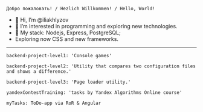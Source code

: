 	Добро пожаловать! / Hezlich Willkommen! / Hello, World!

- 👋 Hi, I’m @iliakhlyzov
- 👀 I’m interested in programming and exploring new technologies.
- 🌱 My stack: Nodejs, Express, PostgreSQL;
- Exploring now CSS and new frameworks.
____

	backend-project-level1: 'Console games'
  
	backend-project-level2: 'Utility that compares two configuration files and shows a difference.'
  
	backend-project-level3: 'Page loader utility.'
  
  	yandexContestTraining: 'tasks by Yandex Algorithms Online course'
	
	myTasks: ToDo-app via RoR & Angular


<!---
- 💞️ I’m looking to collaborate on ...
- 📫 How to reach me ...
iliakhlyzov/iliakhlyzov is a ✨ special ✨ repository because its `README.md` (this file) appears on your GitHub profile.
You can click the Preview link to take a look at your changes.
--->
